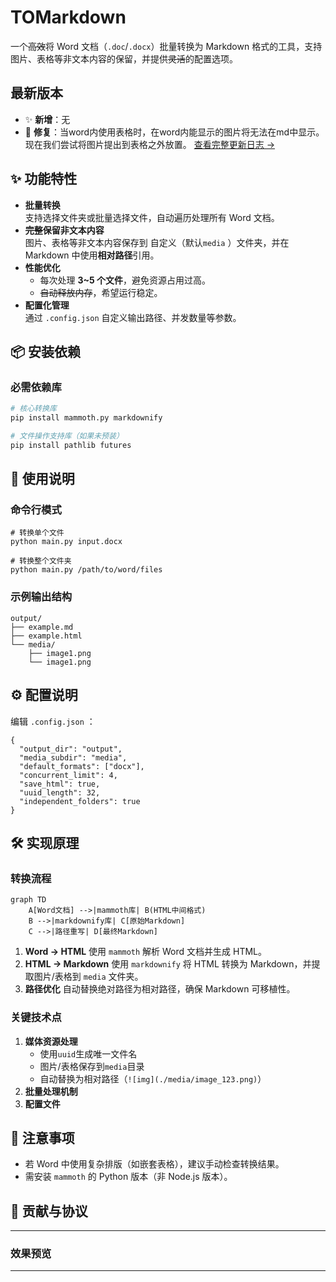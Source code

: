 # TOMarkdown

一个~~高效~~将 Word 文档（`.doc`/`.docx`）批量转换为 Markdown 格式的工具，支持图片、表格等非文本内容的保留，并提供~~灵活~~的配置选项。



## 最新版本 

- ✨ **新增**：无
- 🐛 **修复**：当word内使用表格时，在word内能显示的图片将无法在md中显示。现在我们尝试将图片提出到表格之外放置。 [查看完整更新日志 →](https://github.com/TKNSHSN/ToMarkDown/releases)



## ✨ 功能特性

- **批量转换**  
  支持选择文件夹或批量选择文件，自动遍历处理所有 Word 文档。
- **~~完整~~保留非文本内容**  
  图片、表格等非文本内容保存到 自定义（默认`media` ）文件夹，并在 Markdown 中使用**相对路径**引用。
- **性能优化**  
  - 每次处理 **3~5 个文件**，避免资源占用过高。
  - ~~自动释放内存~~，希望运行稳定。
- **配置化管理**  
  通过 `.config.json` 自定义输出路径、并发数量等参数。

## 📦 安装依赖

### 必需依赖库
```bash
# 核心转换库
pip install mammoth.py markdownify

# 文件操作支持库（如果未预装）
pip install pathlib futures
```

## 🚀 使用说明

### 命令行模式

```
# 转换单个文件
python main.py input.docx

# 转换整个文件夹
python main.py /path/to/word/files
```

### 示例输出结构

```
output/
├── example.md
├── example.html
└── media/
    ├── image1.png
    └── image1.png
```

## ⚙️ 配置说明

编辑 `.config.json` ：

```
{
  "output_dir": "output",
  "media_subdir": "media",
  "default_formats": ["docx"],
  "concurrent_limit": 4,
  "save_html": true,
  "uuid_length": 32,
  "independent_folders": true
}
```



## 🛠️ 实现原理

### 转换流程

```mermaid
graph TD
    A[Word文档] -->|mammoth库| B(HTML中间格式)
    B -->|markdownify库| C[原始Markdown]
    C -->|路径重写| D[最终Markdown]
```

1. **Word → HTML**
   使用 `mammoth` 解析 Word 文档并生成 HTML。
2. **HTML → Markdown**
   使用 `markdownify` 将 HTML 转换为 Markdown，并提取图片/表格到 `media` 文件夹。
3. **路径优化**
   自动替换绝对路径为相对路径，确保 Markdown 可移植性。

### 关键技术点

1. **媒体资源处理**
   - 使用`uuid`生成唯一文件名
   - 图片/表格保存到`media`目录
   - 自动替换为相对路径（`![img](./media/image_123.png)`）
2. **批量处理机制**
3. **配置文件**



## 📌 注意事项

- 若 Word 中使用复杂排版（如嵌套表格），建议手动检查转换结果。
- 需安装 `mammoth` 的 Python 版本（非 Node.js 版本）。

## 🤝 贡献与协议



---

### 效果预览


---

